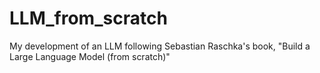 # LLM_from_scratch
My development of an LLM following Sebastian Raschka's book, "Build a Large Language Model (from scratch)"
